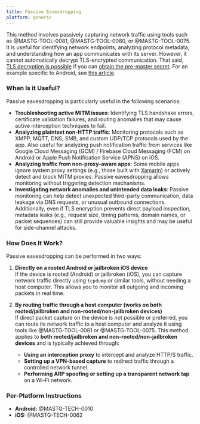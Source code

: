 ```yaml
---
title: Passive Eavesdropping
platform: generic
---
```


This method involves passively capturing network traffic using tools such as @MASTG-TOOL-0081,  @MASTG-TOOL-0080, or @MASTG-TOOL-0075. It is useful for identifying network endpoints, analyzing protocol metadata, and understanding how an app communicates with its server. However, it cannot automatically decrypt TLS-encrypted communication. That said, [TLS decryption is possible](https://wiki.wireshark.org/TLS#tls-decryption) if you can [obtain the pre-master secret](https://wiki.wireshark.org/TLS#using-the-pre-master-secret). For an example specific to Android, see [this article](https://nibarius.github.io/learning-frida/2022/05/21/sniffing-tls-traffic).

### When Is it Useful?

Passive eavesdropping is particularly useful in the following scenarios:

- **Troubleshooting active MITM issues**: Identifying TLS handshake errors, certificate validation failures, and routing anomalies that may cause active interception techniques to fail.
- **Analyzing plaintext non-HTTP traffic**: Monitoring protocols such as XMPP, MQTT, DNS, SMB, and custom UDP/TCP protocols used by the app. Also useful for analyzing push notification traffic from services like Google Cloud Messaging (GCM) / Firebase Cloud Messaging (FCM) on Android or Apple Push Notification Service (APNS) on iOS.
- **Analyzing traffic from non-proxy-aware apps**: Some mobile apps ignore system proxy settings (e.g., those built with [Xamarin](https://www.xamarin.com/platform "Xamarin")) or actively detect and block MITM proxies. Passive eavesdropping allows monitoring without triggering detection mechanisms.
- **Investigating network anomalies and unintended data leaks**: Passive monitoring can help detect unexpected third-party communication, data leakage via DNS requests, or unusual outbound connections. Additionally, even if TLS encryption prevents direct payload inspection, metadata leaks (e.g., request size, timing patterns, domain names, or packet sequences) can still provide valuable insights and may be useful for side-channel attacks.

### How Does It Work?

Passive eavesdropping can be performed in two ways:

1. **Directly on a rooted Android or jailbroken iOS device**  
   If the device is rooted (Android) or jailbroken (iOS), you can capture network traffic directly using `tcpdump` or similar tools, without needing a host computer. This allows you to monitor all outgoing and incoming packets in real time.

2. **By routing traffic through a host computer (works on both rooted/jailbroken and non-rooted/non-jailbroken devices)**  
   If direct packet capture on the device is not possible or preferred, you can route its network traffic to a host computer and analyze it using tools like @MASTG-TOOL-0081 or @MASTG-TOOL-0075. This method applies to **both rooted/jailbroken and non-rooted/non-jailbroken devices** and is typically achieved through:
   - **Using an interception proxy** to intercept and analyze HTTP/S traffic.
   - **Setting up a VPN-based capture** to redirect traffic through a controlled network tunnel.
   - **Performing ARP spoofing or setting up a transparent network tap** on a Wi-Fi network.

### Per-Platform Instructions

- **Android:** @MASTG-TECH-0010  
- **iOS:** @MASTG-TECH-0062  
